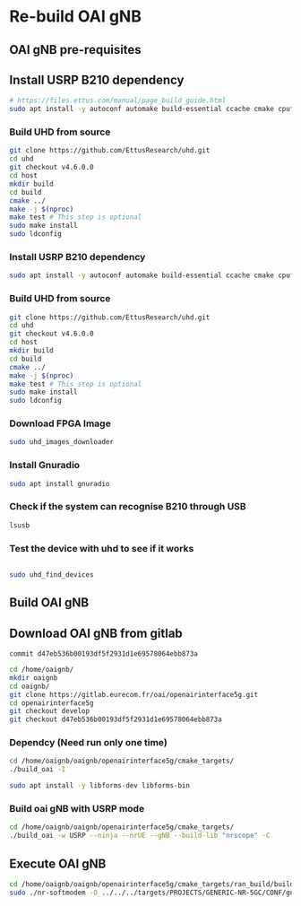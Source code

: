 # Re-build OAI gNB

[](https://hackmd.io/@zhongxin/Hy4rPnlqC)

## OAI gNB pre-requisites

## Install USRP B210 dependency

```bash
# https://files.ettus.com/manual/page_build_guide.html
sudo apt install -y autoconf automake build-essential ccache cmake cpufrequtils doxygen ethtool g++ git inetutils-tools libboost-all-dev libncurses5 libncurses5-dev libusb-1.0-0 libusb-1.0-0-dev libusb-dev python3-dev python3-mako python3-numpy python3-requests python3-scipy python3-setuptools python3-ruamel.yaml
```

### Build UHD from source

```bash
git clone https://github.com/EttusResearch/uhd.git
cd uhd
git checkout v4.6.0.0
cd host
mkdir build
cd build
cmake ../
make -j $(nproc)
make test # This step is optional
sudo make install
sudo ldconfig
```

### Install USRP B210 dependency

```bash
sudo apt install -y autoconf automake build-essential ccache cmake cpufrequtils doxygen ethtool g++ git inetutils-tools libboost-all-dev libncurses5 libncurses5-dev libusb-1.0-0 libusb-1.0-0-dev libusb-dev python3-dev python3-mako python3-numpy python3-requests python3-scipy python3-setuptools python3-ruamel.yaml
```

### Build UHD from source

```bash
git clone https://github.com/EttusResearch/uhd.git
cd uhd
git checkout v4.6.0.0
cd host
mkdir build
cd build
cmake ../
make -j $(nproc)
make test # This step is optional
sudo make install
sudo ldconfig
```

### Download FPGA Image

```bash
sudo uhd_images_downloader
```

### Install Gnuradio

```bash
sudo apt install gnuradio

```

### Check if the system can recognise B210 through USB

```bash
lsusb
```

### Test the device with uhd to see if it works

```bash

sudo uhd_find_devices
```

## Build OAI gNB

## Download OAI gNB from gitlab

`commit d47eb536b00193df5f2931d1e69578064ebb873a`

```bash
cd /home/oaignb/
mkdir oaignb
cd oaignb/
git clone https://gitlab.eurecom.fr/oai/openairinterface5g.git
cd openairinterface5g
git checkout develop
git checkout d47eb536b00193df5f2931d1e69578064ebb873a
```

### Dependcy (Need run only one time)

```bash
cd /home/oaignb/oaignb/openairinterface5g/cmake_targets/
./build_oai -I
```

```bash
sudo apt install -y libforms-dev libforms-bin
```

### Build oai gNB with USRP mode

```bash
cd /home/oaignb/oaignb/openairinterface5g/cmake_targets/
./build_oai -w USRP --ninja --nrUE --gNB --build-lib "nrscope" -C
```

## Execute OAI gNB

```bash
cd /home/oaignb/oaignb/openairinterface5g/cmake_targets/ran_build/build
sudo ./nr-softmodem -O ../../../targets/PROJECTS/GENERIC-NR-5GC/CONF/gnb.sa.band78.fr1.106PRB.usrpb210.conf --gNBs.[0].min_rxtxtime 6 --sa -E --continuous-tx
```